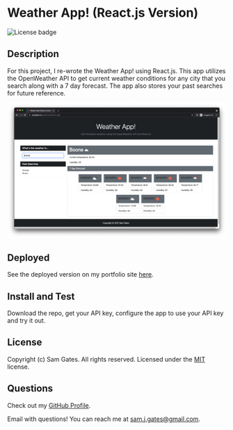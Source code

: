 # Weather App! (React.js Version)

![License badge](https://img.shields.io/badge/license-MIT-green)

## Description

For this project, I re-wrote the Weather App! using React.js. This app utilizes the OpenWeather API to get current weather conditions for any city that you search along with a 7 day forecast. The app also stores your past searches for future reference.

![Screenshot](readme/screenshot.png)

## Deployed

See the deployed version on my portfolio site [here](https://samgates.io/projects/weather-app/).

## Install and Test

Download the repo, get your API key, configure the app to use your API key and try it out.

## License

Copyright (c) Sam Gates. All rights reserved.
Licensed under the [MIT](https://opensource.org/licenses/MIT) license.

## Questions

Check out my [GitHub Profile](https://github.com/sg0703).

Email with questions! You can reach me at sam.j.gates@gmail.com.
